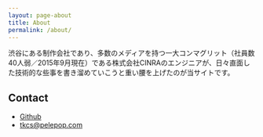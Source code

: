 ```yaml
---
layout: page-about
title: About
permalink: /about/
---
```


渋谷にある制作会社であり、多数のメディアを持つ一大コンマグリット（社員数40人弱／2015年9月現在）である株式会社CINRAのエンジニアが、日々直面した技術的な些事を書き溜めていこうと重い腰を上げたのが当サイトです。

## Contact

- [Github](https://github.com/mcatm)
- [tkcs@pelepop.com](mailto:tkcs@pelepop.com)